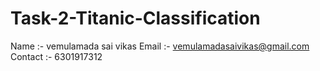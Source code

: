 # Task-2-Titanic-Classification


Name :- vemulamada sai vikas
Email :- vemulamadasaivikas@gmail.com
Contact :- 6301917312
